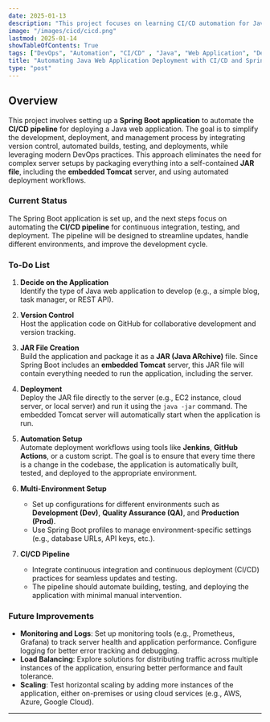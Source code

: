 ```yaml
---
date: 2025-01-13
description: "This project focuses on learning CI/CD automation for Java web applications using Spring Boot, version control, and continuous integration tools to streamline the development and deployment process."
image: "/images/cicd/cicd.png"
lastmod: 2025-01-14
showTableOfContents: True
tags: ["DevOps", "Automation", "CI/CD" , "Java", "Web Application", "Deployment"]
title: "Automating Java Web Application Deployment with CI/CD and Spring Boot"
type: "post"
---
```

## Overview

This project involves setting up a **Spring Boot application** to automate the **CI/CD pipeline** for deploying a Java web application. The goal is to simplify the development, deployment, and management process by integrating version control, automated builds, testing, and deployments, while leveraging modern DevOps practices. This approach eliminates the need for complex server setups by packaging everything into a self-contained **JAR file**, including the **embedded Tomcat** server, and using automated deployment workflows.

### Current Status

The Spring Boot application is set up, and the next steps focus on automating the **CI/CD pipeline** for continuous integration, testing, and deployment. The pipeline will be designed to streamline updates, handle different environments, and improve the development cycle.

### To-Do List

1. **Decide on the Application**  
   Identify the type of Java web application to develop (e.g., a simple blog, task manager, or REST API).

2. **Version Control**  
   Host the application code on GitHub for collaborative development and version tracking.

3. **JAR File Creation**  
   Build the application and package it as a **JAR (Java ARchive)** file. Since Spring Boot includes an **embedded Tomcat** server, this JAR file will contain everything needed to run the application, including the server.

4. **Deployment**  
   Deploy the JAR file directly to the server (e.g., EC2 instance, cloud server, or local server) and run it using the `java -jar` command. The embedded Tomcat server will automatically start when the application is run.

5. **Automation Setup**  
   Automate deployment workflows using tools like **Jenkins**, **GitHub Actions**, or a custom script. The goal is to ensure that every time there is a change in the codebase, the application is automatically built, tested, and deployed to the appropriate environment.

6. **Multi-Environment Setup**  
   - Set up configurations for different environments such as **Development (Dev)**, **Quality Assurance (QA)**, and **Production (Prod)**.
   - Use Spring Boot profiles to manage environment-specific settings (e.g., database URLs, API keys, etc.).

7. **CI/CD Pipeline**  
   - Integrate continuous integration and continuous deployment (CI/CD) practices for seamless updates and testing.
   - The pipeline should automate building, testing, and deploying the application with minimal manual intervention.

### Future Improvements

- **Monitoring and Logs**: Set up monitoring tools (e.g., Prometheus, Grafana) to track server health and application performance. Configure logging for better error tracking and debugging.
- **Load Balancing**: Explore solutions for distributing traffic across multiple instances of the application, ensuring better performance and fault tolerance.
- **Scaling**: Test horizontal scaling by adding more instances of the application, either on-premises or using cloud services (e.g., AWS, Azure, Google Cloud).
---